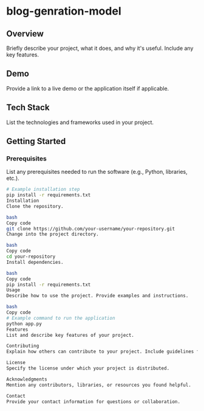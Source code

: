 # blog-genration-model

## Overview

Briefly describe your project, what it does, and why it's useful. Include any key features.

## Demo

Provide a link to a live demo or the application itself if applicable.

## Tech Stack

List the technologies and frameworks used in your project.

## Getting Started

### Prerequisites

List any prerequisites needed to run the software (e.g., Python, libraries, etc.).

```bash
# Example installation step
pip install -r requirements.txt
Installation
Clone the repository.

bash
Copy code
git clone https://github.com/your-username/your-repository.git
Change into the project directory.

bash
Copy code
cd your-repository
Install dependencies.

bash
Copy code
pip install -r requirements.txt
Usage
Describe how to use the project. Provide examples and instructions.

bash
Copy code
# Example command to run the application
python app.py
Features
List and describe key features of your project.

Contributing
Explain how others can contribute to your project. Include guidelines for code style, development setup, and how to submit pull requests.

License
Specify the license under which your project is distributed.

Acknowledgments
Mention any contributors, libraries, or resources you found helpful.

Contact
Provide your contact information for questions or collaboration.

